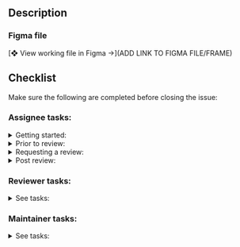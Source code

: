 ## Description

<!-- Add a short description of your contribution. Consider adding
a checklist of variations, states, and breakpoints to the description so that reviewers can be sure to cross reference everything that has been completed. -->

<!--
- For changes or additions to an existing file, create a branch in Figma (this new file is considered the “working file”). Include the issue or MR number in the branch name. Make changes in the working file and request a review when ready. See https://www.figma.com/best-practices/branching-in-figma/ for details about branching.
- For new files, duplicate the template that is most relevant (https://www.figma.com/files/project/5846042/Templates) to the project that also is the most relevant. Update the file name and cover details (this new file is considered the “working file”) and proceed with the design.
- For community contributions, create a new file in your drafts, or duplicate an existing file to your drafts.

To move a duplicate file:
Open the duplicate, then use the dropdown next to the file name to select
“Move to Project…” and select the desired project as the new location. The duplicate is now the “working file.”
-->

### Figma file

<!-- Before pasting the link to your Figma file/frame, in the file sharing settings, make sure that “anyone with the link” can view or that a specific user has been invited to the file. -->

[❖ View working file in Figma →](ADD LINK TO FIGMA FILE/FRAME)

## Checklist

Make sure the following are completed before closing the issue:

### Assignee tasks:

<details><summary>Getting started:</summary>

1. [ ] If you’re making updates or breaking changes to an existing component in the [Pajamas UI Kit](https://www.figma.com/community/file/781156790581391771), start with a [branch](https://www.figma.com/best-practices/branching-in-figma/) of the UI kit. Prefix the branch name with the issue, MR, or epic number, and add your GitLab username as the suffix. For example, `#860-table-component-updates-lvanc`. 
1. [ ] When applicable, follow our [structure][structure], [building][building], and [annotation][annotation] guidelines. If you have any questions, reach out to a [Foundations designer][foundations-team].
1. [ ] Update the link to the working file under the **Figma link** section below.
1. [ ] If work was not done in a branch (a merged branch will automatically be archived), move your working file 
   to the shared Figma project:
     1. For Component library changes, move your file to the [**Component archive**][component-archive] project.
     1. For all other changes, move your file to the [**Misc archive**][misc-archive] project.
     1. If you’re a community contributor, please consider [transferring ownership of your draft file](https://help.figma.com/hc/en-us/articles/360040530853) to the maintainer so they can move it to our archive, along with its version history and comments.
</details>

<details><summary>Prior to review:</summary>

The purpose of these tasks is to ensure consistency with the rest of the components and to save time during the review process. When you are finished with your update, please go through the following clean-up tasks in Figma:

1. [ ] **Canvas**: Make sure no hidden elements have been accidentally left behind. Use **View > Show Outlines** (<kbd>⌘</kbd> + <kbd>Y</kbd>) to reveal invisible objects. Use **View > Zoom to Fit** (<kbd>Shift</kbd> + <kbd>1</kbd>) to view all items on the page.
1. [ ] **Components**: Where applicable, make sure all components have updated descriptions and have external documentation links.
1. [ ] **Frames**: Make spacing within and between frames consistent with components found on other pages.
1. [ ] **Layers**: Make sure all your layers are correctly named and the order match visual from left to right. In the case of Auto Layout, Figma will determine layer order.
1. [ ] **Variants**: Remove the default dashed purple stroke, border radius, and padding from all variants.
1. [ ] **Variants**: Reorder variants in properties panel to match visual order. In the case of Auto Layout, Figma will determine layer order.

If any of these tasks are unclear, see the [Table component](https://www.figma.com/file/qEddyqCrI7kPSBjGmwkZzQ/Component-library?node-id=47785%3A58915) for reference. 

</details>

<details><summary>Requesting a review:</summary>

Ask a [Foundations designer][foundations-team] to review your design.

1. [ ] Ensure the designer that will be reviewing your file has edit permissions in Figma.
1. [ ] From the dropdown to the right of the file name, select "Request review".
1. [ ] Then from the modal window, remember to include a description of the changes being made and select a reviewer from the right hand column. 

Once your file is in review, you should see a yellow "In review" badge to the right of the file name.

</details>

<details><summary>Post review:</summary>
Once the Reviewer or Maintainer has approved your update, consider the following tasks: 

1. [ ] If it’s a new pattern or a significant change, add an agenda item to the next UX weekly call to inform the team.
1. [ ] When applicable, add or update relevant documentation and create an MR with your changes using the `Documentation` MR template. If you do not have the capacity, [create another issue using the `Component documentation` issue template][issue-component-template] so we don't forget about it. Mark the new issue as related to this one. Bring the issue to your team planning session for prioritization and scheduling. 
1. [ ] When applicable, [create a GitLab UI issue using the `Component` issue template][gitlab-ui-component-template] to build or update the component code. Mark the new issue as related to this one. Bring the issue to your team planning session for prioritization and scheduling. 
1. [ ]  🎉 Congrats, you made it! You can now close this issue.

</details>

### Reviewer tasks:

<details><summary>See tasks:</summary>

1. [ ] Review and approve assignee’s design. Specific design questions can be addressed with comments in Figma. Comment in this issue when the content is less specific to the design or requires greater visibility.
1. [ ] Make sure all layers are correctly named and organized.
1. [ ] Stress test final component by changing the component's size, editing content, and changing any available variants and properties. 
1. [ ] Ensure component descriptions and external documentation links are clear and accurate.
1. [ ] Approve assignee’s design. Let the assigning know that their changes have been approved by mentioning them in this issue.
1. [ ] Assign to a [Figma maintainer][figma-maintainer] for final review (make sure they have edit permissions in Figma).
1. [ ] Ask a [Foundations designer][foundations-team] to review your design (ensure they have edit permissions in Figma).

</details>

### Maintainer tasks:

<details><summary>See tasks:</summary>

1. [ ] Review and approve assignee’s changes.
   questions can be addressed with comments in Figma. Comment in this issue when the content is less specific to the design or requires greater visibility.
1. [ ] Merge the branch or add the changes or additions to the
   target file.
     1. [ ] Ensure that all styles and components now belong to the target file.
     1. [ ] For changes to the **Component Library** file, view the components in the Assets panel to ensure they align with our [asset library structure guidelines][structure].
1. [ ] When applicable, [publish][publishing] any library changes along with a clear commit message.

</details>

[annotation]: https://gitlab.com/gitlab-org/gitlab-services/design.gitlab.com/-/blob/main/doc/pajamas-ui-kit.md#adding-descriptions-notes-and-annotations
[building]: https://gitlab.com/gitlab-org/gitlab-services/design.gitlab.com/-/blob/main/doc/pajamas-ui-kit.md#building-components
[foundations-team]: https://about.gitlab.com/company/team/?department=ecosystem-foundations-team
[figma-maintainer]: https://about.gitlab.com/handbook/engineering/projects/#design.gitlab.com
[publishing]: https://gitlab.com/gitlab-org/gitlab-services/design.gitlab.com/-/blob/main/doc/pajamas-ui-kit.md#publishing-changes
[structure]: https://gitlab.com/gitlab-org/gitlab-services/design.gitlab.com/-/blob/main/doc/pajamas-ui-kit.md#structure
[component-archive]: https://www.figma.com/files/project/5472112/Component-archive
[misc-archive]: https://www.figma.com/files/project/10620392/Misc-archive
[gitlab-ui-component-template]: https://gitlab.com/gitlab-org/gitlab-ui/-/issues/new?issuable_template=Component
[issue-component-template]: https://gitlab.com/gitlab-org/gitlab-services/design.gitlab.com/-/issues/new?issuable_template=Component%20documentation
